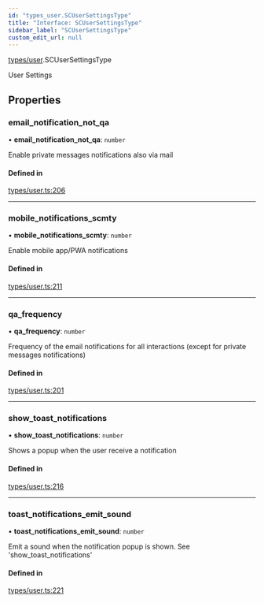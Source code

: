 ```yaml
---
id: "types_user.SCUserSettingsType"
title: "Interface: SCUserSettingsType"
sidebar_label: "SCUserSettingsType"
custom_edit_url: null
---
```


[types/user](../modules/types_user).SCUserSettingsType

User Settings

## Properties

### email\_notification\_not\_qa

• **email\_notification\_not\_qa**: `number`

Enable private messages notifications also via mail

#### Defined in

[types/user.ts:206](https://github.com/selfcommunity/community-ui/blob/cab08cf/packages/sc-core/src/types/user.ts#L206)

___

### mobile\_notifications\_scmty

• **mobile\_notifications\_scmty**: `number`

Enable mobile app/PWA notifications

#### Defined in

[types/user.ts:211](https://github.com/selfcommunity/community-ui/blob/cab08cf/packages/sc-core/src/types/user.ts#L211)

___

### qa\_frequency

• **qa\_frequency**: `number`

Frequency of the email notifications for all interactions (except for private messages notifications)

#### Defined in

[types/user.ts:201](https://github.com/selfcommunity/community-ui/blob/cab08cf/packages/sc-core/src/types/user.ts#L201)

___

### show\_toast\_notifications

• **show\_toast\_notifications**: `number`

Shows a popup when the user receive a notification

#### Defined in

[types/user.ts:216](https://github.com/selfcommunity/community-ui/blob/cab08cf/packages/sc-core/src/types/user.ts#L216)

___

### toast\_notifications\_emit\_sound

• **toast\_notifications\_emit\_sound**: `number`

Emit a sound when the notification popup is shown. See 'show_toast_notifications'

#### Defined in

[types/user.ts:221](https://github.com/selfcommunity/community-ui/blob/cab08cf/packages/sc-core/src/types/user.ts#L221)
